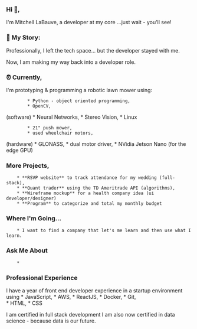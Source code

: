 ### Hi 👋,

I'm Mitchell LaBauve, a developer at my core ...just wait - you'll see!




### 📖 My Story:
Professionally, I left the tech space... but the developer stayed with me. 

Now, I am making my way back into a developer role. 




### ⏰ Currently,
I'm prototyping & programming a robotic lawn mower using:

            * Python - object oriented programming,
            * OpenCV, 
(software)  * Neural Networks, 
            * Stereo Vision,
            * Linux 

            * 21" push mower, 
            * used wheelchair motors, 
(hardware)  * GLONASS, 
            * dual motor driver,
            * NVidia Jetson Nano (for the edge GPU)


 
### More Projects,
        * **RSVP website** to track attendance for my wedding (full-stack), 
        * **Quant trader** using the TD Ameritrade API (algorithms), 
        * **Wireframe mockup** for a health company idea (ui developer/designer)
        * **Program** to categorize and total my monthly budget 

        

### Where I'm Going... 
        * I want to find a company that let's me learn and then use what I learn. 



### Ask Me About
        * 

### Professional Experience
I have a year of front end developer experience in a startup environment using
        * JavaScript, 
        * AWS, 
        * ReactJS, 
        * Docker, 
        * Git,  
        * HTML,
        * CSS

I am certified in full stack development 
I am also now certified in data science - because data is our future.

<!--
**mitty4/mitty4** is a ✨ _special_ ✨ repository because its `README.md` (this file) appears on your GitHub profile.

Here are some ideas to get you started:

- 🔭 I’m currently working on ...
- 🌱 I’m currently learning ...
- 👯 I’m looking to collaborate on ...
- 🤔 I’m looking for help with ...
- 💬 Ask me about ...
- 📫 How to reach me: ...
- 😄 Pronouns: ...
- ⚡ Fun fact: ...
-->
